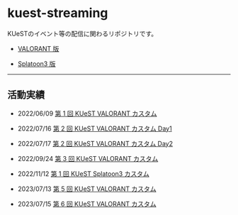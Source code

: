 # kuest-streaming

KUeSTのイベント等の配信に関わるリポジトリです。

- [VALORANT 版](https://github.com/KU-eSports/kuest-streaming/tree/prod/valorant)

- [Splatoon3 版](https://github.com/KU-eSports/kuest-streaming/tree/prod/splatoon3)

---

## 活動実績

- 2022/06/09 [第 1 回 KUeST VALORANT カスタム](https://www.youtube.com/live/XbmxlHjoXOk?feature=shared)

- 2022/07/16 [第 2 回 KUeST VALORANT カスタム Day1](https://www.youtube.com/live/2aPHSHxLbYU?feature=shared)

- 2022/07/17 [第 2 回 KUeST VALORANT カスタム Day2](https://www.youtube.com/live/5vVzDPwHQlU?feature=shared)

- 2022/09/24 [第 3 回 KUeST VALORANT カスタム](https://www.youtube.com/live/swWxKVZNmFY?feature=shared)

- 2022/11/12 [第 1 回 KUeST Splatoon3 カスタム](https://www.youtube.com/live/Du3jJP6VtTw?feature=shared)

- 2023/07/13 [第 5 回 KUeST VALORANT カスタム](https://www.youtube.com/live/6PTI-AwxThI?feature=shared)

- 2023/07/15 [第 6 回 KUeST VALORANT カスタム](https://www.youtube.com/live/sgaIP6djfM0?feature=shared)

